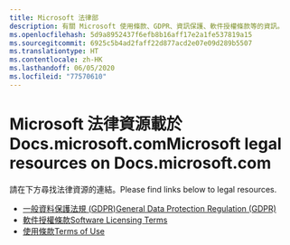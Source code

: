 ```yaml
---
title: Microsoft 法律部
description: 有關 Microsoft 使用條款、GDPR、資訊保護、軟件授權條款等的資訊。
ms.openlocfilehash: 5d9a8952437f6efb8b16aff17e2a1fe537819a15
ms.sourcegitcommit: 6925c5b4ad2faff22d877acd2e07e09d289b5507
ms.translationtype: HT
ms.contentlocale: zh-HK
ms.lasthandoff: 06/05/2020
ms.locfileid: "77570610"
---
```

# <a name="microsoft-legal-resources-on-docsmicrosoftcom"></a><span data-ttu-id="04f89-103">Microsoft 法律資源載於 Docs.microsoft.com</span><span class="sxs-lookup"><span data-stu-id="04f89-103">Microsoft legal resources on Docs.microsoft.com</span></span>

<span data-ttu-id="04f89-104">請在下方尋找法律資源的連結。</span><span class="sxs-lookup"><span data-stu-id="04f89-104">Please find links below to legal resources.</span></span> 

- [<span data-ttu-id="04f89-105">一般資料保護法規 (GDPR)</span><span class="sxs-lookup"><span data-stu-id="04f89-105">General Data Protection Regulation (GDPR)</span></span>](/legal/gdpr)
- [<span data-ttu-id="04f89-106">軟件授權條款</span><span class="sxs-lookup"><span data-stu-id="04f89-106">Software Licensing Terms</span></span>](information-protection/software-license-terms)
- [<span data-ttu-id="04f89-107">使用條款</span><span class="sxs-lookup"><span data-stu-id="04f89-107">Terms of Use</span></span>](/legal/termsofuse)
